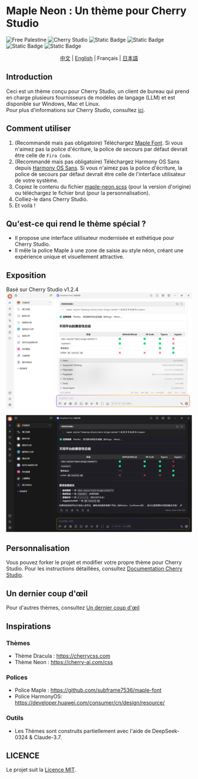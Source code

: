 # Maple Neon : Un thème pour Cherry Studio
![Free Palestine](https://freepalestinemovement.org/wp-content/uploads/2013/06/banner.jpg)
![Cherry Studio](https://www.cherry-ai.com/assets/cherry-logo-CtmH594q.svg)
![Static Badge](https://img.shields.io/badge/Tailored_for-Cherry_Studio-red)
![Static Badge](https://img.shields.io/badge/License-MIT-blue)
![Static Badge](https://img.shields.io/badge/Language-SCSS-pink)
![Static Badge](https://img.shields.io/badge/Release-v1.1.0-green)
<div style="text-align: center">
<a href="https://github.com/BoningtonChen/CherryStudio_themes/blob/master/docs/README.zh.md">中文</a> | 
<a href="https://github.com/BoningtonChen/CherryStudio_themes/blob/master/README.md">English</a> |
Français |
<a href="https://github.com/BoningtonChen/CherryStudio_themes/blob/master/docs/README.ja.md">日本語</a>
</div>

## Introduction
Ceci est un thème conçu pour Cherry Studio, un client de bureau qui prend en charge plusieurs fournisseurs de modèles de langage (LLM) et est disponible sur Windows, Mac et Linux. \
Pour plus d'informations sur Cherry Studio, consultez [ici](https://github.com/CherryHQ/cherry-studio).

## Comment utiliser
1. (Recommandé mais pas obligatoire) Téléchargez [Maple Font](https://github.com/subframe7536/maple-font/releases/download/v7.2/MapleMono-NF-CN-unhinted.zip). Si vous n'aimez pas la police d'écriture, la police de secours par défaut devrait être celle de `Fira Code`.
2. (Recommandé mais pas obligatoire) Téléchargez Harmony OS Sans depuis [Harmony OS Sans](https://developer.huawei.com/images/download/general/HarmonyOS-Sans.zip). Si vous n'aimez pas la police d'écriture, la police de secours par défaut devrait être celle de l'interface utilisateur de votre système.
3. Copiez le contenu du fichier [maple-neon.scss](../themes/maple-neon.scss) (pour la version d'origine) ou téléchargez le fichier brut (pour la personnalisation).
4. Colliez-le dans Cherry Studio.
5. Et voilà !

## Qu'est-ce qui rend le thème spécial ?
- Il propose une interface utilisateur modernisée et esthétique pour Cherry Studio.
- Il mêle la police Maple à une zone de saisie au style néon, créant une expérience unique et visuellement attractive.

## Exposition
Basé sur Cherry Studio v1.2.4
![Page claire](../examples/main-page-light.png)

![Page sombre](../examples/main-page-dark.png)

## Personnalisation
Vous pouvez forker le projet et modifier votre propre thème pour Cherry Studio. Pour les instructions détaillées, consultez [Documentation Cherry Studio](https://docs.cherry-ai.com/personalization-settings/css).

## Un dernier coup d'œil
Pour d'autres thèmes, consultez [Un dernier coup d'œil](../OneMoreGlance.md)

## Inspirations
### Thèmes
- Thème Dracula : https://cherrycss.com
- Thème Neon : https://cherry-ai.com/css

### Polices
- Police Maple : https://github.com/subframe7536/maple-font
- Police HarmonyOS: https://developer.huawei.com/consumer/cn/design/resource/

### Outils  
- Les Thèmes sont construits partiellement avec l'aide de DeepSeek-0324 & Claude-3.7.

## LICENCE
Le projet suit la [Licence MIT](../LICENSE).